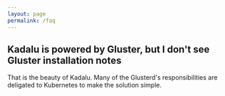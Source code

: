 ```yaml
---
layout: page
permalink: /faq
---
```


## Kadalu is powered by Gluster, but I don't see Gluster installation notes
That is the beauty of Kadalu. Many of the Glusterd's responsibilities are deligated to Kubernetes to make the solution simple.


